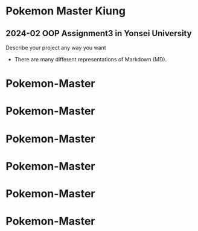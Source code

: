 # Pokemon Master Kiung
## 2024-02 OOP Assignment3 in Yonsei University

Describe your project any way you want
- There are many different representations of Markdown (MD).
# Pokemon-Master
# Pokemon-Master
# Pokemon-Master
# Pokemon-Master
# Pokemon-Master
# Pokemon-Master
